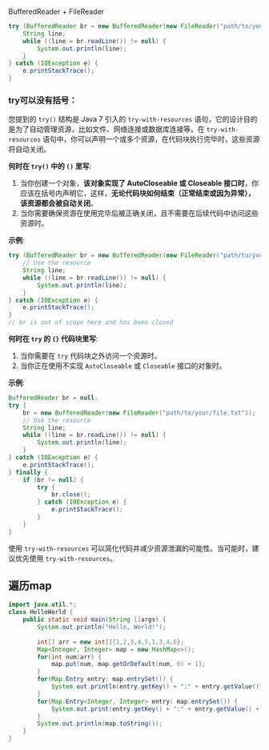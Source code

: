 BufferedReader + FileReader
```java
try (BufferedReader br = new BufferedReader(new FileReader("path/to/your/file.txt"))) {
    String line;
    while ((line = br.readLine()) != null) {
        System.out.println(line);
    }
} catch (IOException e) {
    e.printStackTrace();
}

```



### try可以没有括号：
您提到的 `try()` 结构是 Java 7 引入的 `try-with-resources` 语句，它的设计目的是为了自动管理资源，比如文件、网络连接或数据库连接等。在 `try-with-resources` 语句中，你可以声明一个或多个资源，在代码块执行完毕时，这些资源将自动关闭。

**何时在 `try()` 中的 `()` 里写**:
1. 当你创建一个对象，**该对象实现了 AutoCloseable 或 Closeable 接口时**，你应该在括号内声明它，这样，**无论代码块如何结束（正常结束或因为异常），该资源都会被自动关闭**。
2. 当你需要确保资源在使用完毕后被正确关闭，且不需要在后续代码中访问这些资源时。

**示例**:
```java
try (BufferedReader br = new BufferedReader(new FileReader("path/to/your/file.txt"))) {
    // Use the resource
    String line;
    while ((line = br.readLine()) != null) {
        System.out.println(line);
    }
} catch (IOException e) {
    e.printStackTrace();
}
// br is out of scope here and has been closed
```

**何时在 `try` 的 `{}` 代码块里写**:
1. 当你需要在 `try` 代码块之外访问一个资源时。
2. 当你正在使用不实现 `AutoCloseable` 或 `Closeable` 接口的对象时。

**示例**:
```java
BufferedReader br = null;
try {
    br = new BufferedReader(new FileReader("path/to/your/file.txt"));
    // Use the resource
    String line;
    while ((line = br.readLine()) != null) {
        System.out.println(line);
    }
} catch (IOException e) {
    e.printStackTrace();
} finally {
    if (br != null) {
        try {
            br.close();
        } catch (IOException e) {
            e.printStackTrace();
        }
    }
}
```

使用 `try-with-resources` 可以简化代码并减少资源泄漏的可能性。当可能时，建议优先使用 `try-with-resources`。



## 遍历map
```java
import java.util.*;
class HelloWorld {
    public static void main(String []args) {
        System.out.println("Hello, World!");
        
        int[] arr = new int[]{1,2,3,4,5,1,3,4,6};
        Map<Integer, Integer> map = new HashMap<>();
        for(int num:arr) {
            map.put(num, map.getOrDefault(num, 0) + 1);
        }
        for(Map.Entry entry: map.entrySet()) {
            System.out.println(entry.getKey() + ":" + entry.getValue());
        }
        for(Map.Entry<Integer, Integer> entry: map.entrySet()) {
            System.out.print(entry.getKey() + ":" + entry.getValue() + " ");
        }
        System.out.println(map.toString());
    }
}
```